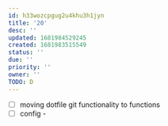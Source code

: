 ```yaml
---
id: h33wozcpgug2u4khu3h1jyn
title: '20'
desc: ''
updated: 1681984529245
created: 1681983515549
status: ''
due: ''
priority: ''
owner: ''
TODO: D
---
```


- [ ] moving dotfile git functionality to functions
- [ ] config -